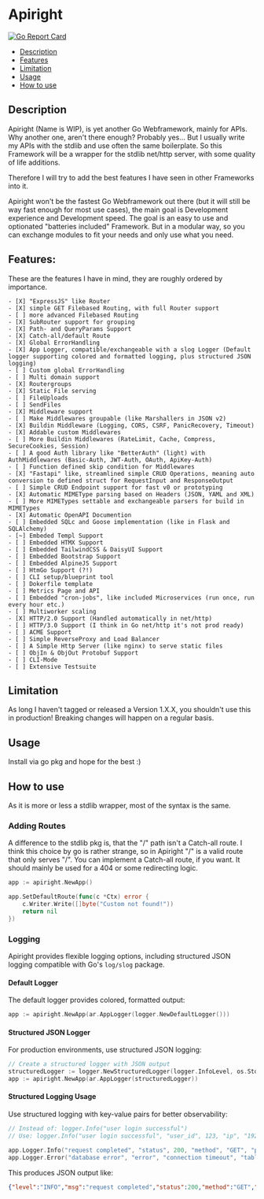 # Apiright

[![Go Report Card](https://goreportcard.com/badge/github.com/bata94/apiright)](https://goreportcard.com/report/github.com/bata94/apiright)

* [Description](#description)
* [Features](#features)
* [Limitation](#limitation)
* [Usage](#usage)
* [How to use](#how-to-use)

## Description

Apiright (Name is WIP), is yet another Go Webframework, mainly for APIs. Why another one, aren't there enough?
Probably yes... But I usually write my APIs with the stdlib and use often the same boilerplate.
So this Framework will be a wrapper for the stdlib net/http server, with some quality of life additions.

Therefore I will try to add the best features I have seen in other Frameworks into it.

Apiright won't be the fastest Go Webframework out there (but it will still be way fast enough for most use cases), the main goal is Development experience and Development speed.
The goal is an easy to use and optionated "batteries included" Framework. But in a modular way, so you can exchange modules to fit your needs and only use what you need.

## Features:
These are the features I have in mind, they are roughly ordered by importance.

    - [X] "ExpressJS" like Router
    - [X] simple GET Filebased Routing, with full Router support
    - [ ] more advanced Filebased Routing
    - [X] SubRouter support for grouping
    - [X] Path- and QueryParams Support
    - [X] Catch-all/default Route
    - [X] Global ErrorHandling
    - [X] App Logger, compatible/exchangeable with a slog Logger (Default logger supporting colored and formatted logging, plus structured JSON logging)
    - [ ] Custom global ErrorHandling
    - [ ] Multi domain support
    - [X] Routergroups
    - [X] Static File serving
    - [ ] FileUploads
    - [ ] SendFiles
    - [X] Middleware support
    - [ ] Make Middlewares groupable (like Marshallers in JSON v2)
    - [X] Buildin Middleware (Logging, CORS, CSRF, PanicRecovery, Timeout)
    - [X] Addable custom Middlewares
    - [ ] More Buildin Middlewares (RateLimit, Cache, Compress, SecureCookies, Session)
    - [ ] A good Auth library like "BetterAuth" (light) with AuthMiddlewares (Basic-Auth, JWT-Auth, OAuth, ApiKey-Auth)
    - [ ] Function defined skip condition for Middlewares
    - [X] "Fastapi" like, streamlined simple CRUD Operations, meaning auto conversion to defined struct for RequestInput and ResponseOutput
    - [ ] Simple CRUD Endpoint support for fast v0 or prototyping
    - [X] Automatic MIMEType parsing based on Headers (JSON, YAML and XML)
    - [ ] More MIMETypes settable and exchangeable parsers for build in MIMETypes
    - [X] Automatic OpenAPI Documention
    - [ ] Embedded SQLc and Goose implementation (like in Flask and SQLAlchemy)
    - [~] Embeded Templ Support
    - [ ] Embedded HTMX Support
    - [ ] Embedded TailwindCSS & DaisyUI Support
    - [ ] Embedded Bootstrap Support
    - [ ] Embedded AlpineJS Support
    - [ ] HtmGo Support (?!)
    - [ ] CLI setup/blueprint tool
    - [ ] Dokerfile template
    - [ ] Metrics Page and API
    - [ ] Embedded "cron-jobs", like included Microservices (run once, run every hour etc.)
    - [ ] Multiworker scaling
    - [X] HTTP/2.0 Support (Handled automatically in net/http)
    - [ ] HTTP/3.0 Support (I think in Go net/http it's not prod ready)
    - [ ] ACME Support
    - [ ] Simple ReverseProxy and Load Balancer
    - [ ] A Simple Http Server (like nginx) to serve static files
    - [ ] ObjIn & ObjOut Protobuf Support
    - [ ] CLI-Mode
    - [ ] Extensive Testsuite

## Limitation

As long I haven't tagged or released a Version 1.X.X, you shouldn't use this in production! Breaking changes will happen on a regular basis.

## Usage

Install via go pkg and hope for the best :)

## How to use

As it is more or less a stdlib wrapper, most of the syntax is the same.

### Adding Routes

A difference to the stdlib pkg is, that the "/" path isn't a Catch-all route. I think this choice by go is rather strange, so in Apiright "/" is a valid route that only serves "/".
You can implement a Catch-all route, if you want. It should mainly be used for a 404 or some redirecting logic.

``` go
app := apiright.NewApp()

app.SetDefaultRoute(func(c *Ctx) error {
	c.Writer.Write([]byte("Custom not found!"))
	return nil
})

```

### Logging

Apiright provides flexible logging options, including structured JSON logging compatible with Go's `log/slog` package.

#### Default Logger

The default logger provides colored, formatted output:

```go
app := apiright.NewApp(ar.AppLogger(logger.NewDefaultLogger()))
```

#### Structured JSON Logger

For production environments, use structured JSON logging:

```go
// Create a structured logger with JSON output
structuredLogger := logger.NewStructuredLogger(logger.InfoLevel, os.Stdout)
app := apiright.NewApp(ar.AppLogger(structuredLogger))
```

#### Structured Logging Usage

Use structured logging with key-value pairs for better observability:

```go
// Instead of: logger.Info("user login successful")
// Use: logger.Info("user login successful", "user_id", 123, "ip", "192.168.1.1")

app.Logger.Info("request completed", "status", 200, "method", "GET", "path", "/api/users", "duration_ms", 150)
app.Logger.Error("database error", "error", "connection timeout", "table", "users")
```

This produces JSON output like:
```json
{"level":"INFO","msg":"request completed","status":200,"method":"GET","path":"/api/users","duration_ms":150}
```

